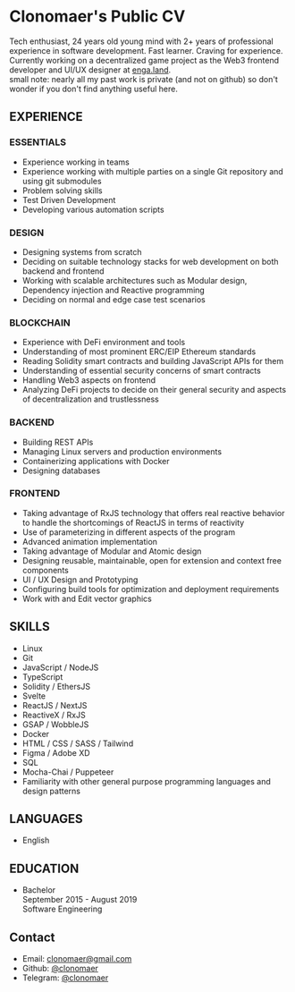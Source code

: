 # Clonomaer's Public CV

Tech enthusiast, 24 years old young mind with 2+ years of professional experience in software development. Fast learner. Craving for experience.  
Currently working on a decentralized game project as the Web3 frontend developer and UI/UX designer at [enga.land](https://enga.land/).  
small note: nearly all my past work is private (and not on github) so don't wonder if you don't find anything useful here.  

## EXPERIENCE

### ESSENTIALS

- Experience working in teams
- Experience working with multiple parties on a single Git repository and using git submodules
- Problem solving skills
- Test Driven Development
- Developing various automation scripts

### DESIGN

- Designing systems from scratch
- Deciding on suitable technology stacks for web development on both backend and frontend
- Working with scalable architectures such as Modular design, Dependency injection and Reactive programming
- Deciding on normal and edge case test scenarios

### BLOCKCHAIN

- Experience with DeFi environment and tools
- Understanding of most prominent ERC/EIP Ethereum standards
- Reading Solidity smart contracts and building JavaScript APIs for them
- Understanding of essential security concerns of smart contracts
- Handling Web3 aspects on frontend
- Analyzing DeFi projects to decide on their general security and aspects of decentralization and trustlessness

### BACKEND

- Building REST APIs
- Managing Linux servers and production environments
- Containerizing applications with Docker
- Designing databases

### FRONTEND

- Taking advantage of RxJS technology that offers real reactive behavior to handle the shortcomings of ReactJS in terms of reactivity
- Use of parameterizing in different aspects of the program
- Advanced animation implementation
- Taking advantage of Modular and Atomic design
- Designing reusable, maintainable, open for extension and context free components
- UI / UX Design and Prototyping
- Configuring build tools for optimization and deployment requirements
- Work with and Edit vector graphics

## SKILLS

- Linux
- Git
- JavaScript / NodeJS
- TypeScript
- Solidity / EthersJS
- Svelte
- ReactJS / NextJS
- ReactiveX / RxJS
- GSAP / WobbleJS
- Docker
- HTML / CSS / SASS / Tailwind
- Figma / Adobe XD
- SQL
- Mocha-Chai / Puppeteer
- Familiarity with other general purpose programming languages and design patterns

## LANGUAGES

- English

## EDUCATION

- Bachelor  
  September 2015 - August 2019  
  Software Engineering

## Contact

- Email: [clonomaer@gmail.com](mailto:clonomaer@gmail.com)
- Github: [@clonomaer](https://github.com/clonomaer)
- Telegram: [@clonomaer](https://t.me/clonomaer)
